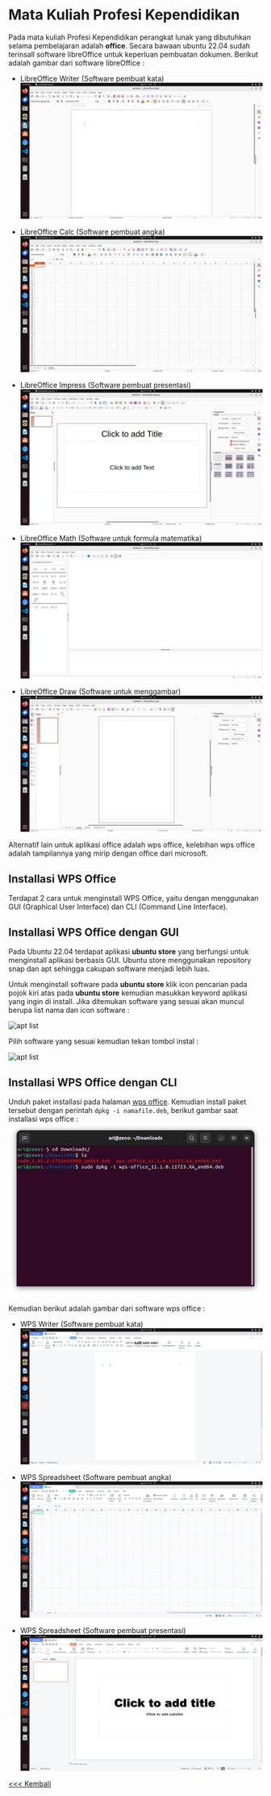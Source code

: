 # Mata Kuliah Profesi Kependidikan
Pada mata kuliah Profesi Kependidikan perangkat lunak yang dibutuhkan selama pembelajaran adalah **office**. Secara bawaan ubuntu 22.04 sudah terinsall software libreOffice untuk keperluan pembuatan dokumen. Berikut adalah gambar dari software libreOffice :
- LibreOffice Writer (Software pembuat kata)
![Writer](img/img_1.png)

- LibreOffice Calc (Software pembuat angka)
![calc](img/img_2.png)

- LibreOffice Impress (Software pembuat presentasi)
![Impress](img/img_3.png)
 
 - LibreOffice Math (Software untuk formula matematika)
![Math](img/img_4.png)

 - LibreOffice Draw (Software untuk menggambar)
![Draw](img/img_5.png)
 
Alternatif lain untuk aplikasi office adalah wps office, kelebihan wps office adalah tampilannya yang mirip dengan office dari microsoft.

## Installasi WPS Office

 Terdapat 2 cara untuk menginstall WPS Office, yaitu dengan menggunakan GUI (Graphical User Interface) dan CLI (Command Line Interface).

 ## Installasi WPS Office dengan GUI
Pada Ubuntu 22.04 terdapat aplikasi **ubuntu store** yang berfungsi untuk menginstall aplikasi berbasis GUI. Ubuntu store menggunakan repository snap dan apt sehingga cakupan software menjadi lebih luas.

Untuk menginstall software pada **ubuntu store** klik icon pencarian pada pojok kiri atas pada **ubuntu store** kemudian masukkan keyword aplikasi yang ingin di install. Jika ditemukan software yang sesuai akan muncul berupa list nama dan icon software :

![apt list](img/img_10.png)

Pilih software yang sesuai kemudian tekan tombol instal  :

![apt list](img/img_11.png)

 ## Installasi WPS Office dengan CLI

 Unduh paket installasi pada halaman [wps office](www.wps.com). Kemudian install paket tersebut dengan perintah `dpkg -i namafile.deb`, berikut gambar saat installasi  wps office :  
 ![idle python](img/img_6.png)
 
 Kemudian berikut adalah gambar dari software wps office :
 - WPS Writer (Software pembuat kata)
 ![Draw](img/img_7.png)

  - WPS Spreadsheet (Software pembuat angka)
 ![Draw](img/img_8.png)

   - WPS Spreadsheet (Software pembuat presentasi)
 ![Draw](img/img_9.png)

 
[<<< Kembali](../../README.md)
